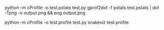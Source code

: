 
python -m cProfile -o test.pstats test.py
gprof2dot -f pstats test.pstats | dot -Tpng -o output.png && eog output.png

python -m cProfile -o test.profile test.py
snakeviz test.profile